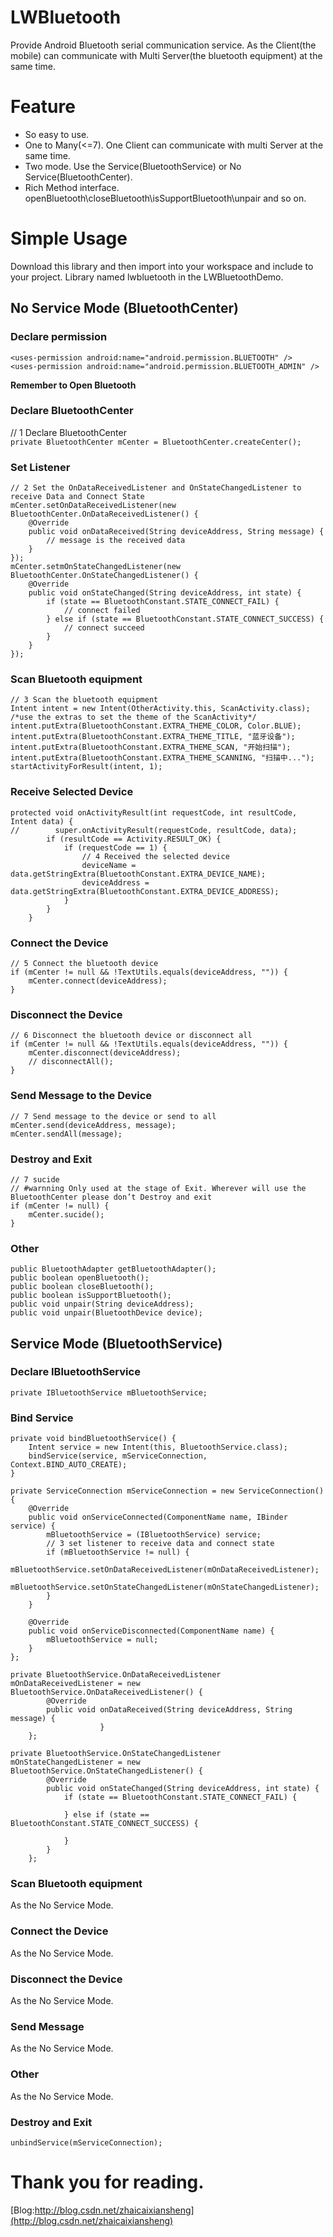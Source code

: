 LWBluetooth
===
Provide Android Bluetooth serial communication service. As the Client(the mobile) can communicate with Multi Server(the bluetooth equipment) at the same time. 

# Feature
* So easy to use. 
* One to Many(<=7). One Client can communicate with multi Server at the same time.
* Two mode. Use the Service(BluetoothService) or No Service(BluetoothCenter).
* Rich Method interface. openBluetooth\closeBluetooth\isSupportBluetooth\unpair and so on.

# Simple Usage
Download this library and then import into your workspace and include to your project. Library named lwbluetooth in the LWBluetoothDemo.

## No Service Mode (BluetoothCenter)

### Declare permission
```
<uses-permission android:name="android.permission.BLUETOOTH" />
<uses-permission android:name="android.permission.BLUETOOTH_ADMIN" />
```

**Remember to Open Bluetooth**

### Declare BluetoothCenter
// 1 Declare BluetoothCenter  
`private BluetoothCenter mCenter = BluetoothCenter.createCenter();`

### Set Listener
```
// 2 Set the OnDataReceivedListener and OnStateChangedListener to receive Data and Connect State  
mCenter.setOnDataReceivedListener(new BluetoothCenter.OnDataReceivedListener() {  
    @Override  
    public void onDataReceived(String deviceAddress, String message) {  
        // message is the received data  
    }  
});  
mCenter.setmOnStateChangedListener(new BluetoothCenter.OnStateChangedListener() {  
    @Override  
    public void onStateChanged(String deviceAddress, int state) {  
        if (state == BluetoothConstant.STATE_CONNECT_FAIL) {  
            // connect failed  
        } else if (state == BluetoothConstant.STATE_CONNECT_SUCCESS) {  
            // connect succeed  
        }  
    }  
});  
```

### Scan Bluetooth equipment
```
// 3 Scan the bluetooth equipment
Intent intent = new Intent(OtherActivity.this, ScanActivity.class);
/*use the extras to set the theme of the ScanActivity*/
intent.putExtra(BluetoothConstant.EXTRA_THEME_COLOR, Color.BLUE);
intent.putExtra(BluetoothConstant.EXTRA_THEME_TITLE, "蓝牙设备");
intent.putExtra(BluetoothConstant.EXTRA_THEME_SCAN, "开始扫描");
intent.putExtra(BluetoothConstant.EXTRA_THEME_SCANNING, "扫描中...");
startActivityForResult(intent, 1);
```

### Receive Selected Device
```
protected void onActivityResult(int requestCode, int resultCode, Intent data) {
//        super.onActivityResult(requestCode, resultCode, data);
        if (resultCode == Activity.RESULT_OK) {
            if (requestCode == 1) {
                // 4 Received the selected device
                deviceName = data.getStringExtra(BluetoothConstant.EXTRA_DEVICE_NAME);
                deviceAddress = data.getStringExtra(BluetoothConstant.EXTRA_DEVICE_ADDRESS); 
            }
        }
    }
```

### Connect the Device
```
// 5 Connect the bluetooth device  
if (mCenter != null && !TextUtils.equals(deviceAddress, "")) {
    mCenter.connect(deviceAddress);
}
```

### Disconnect the Device
```
// 6 Disconnect the bluetooth device or disconnect all
if (mCenter != null && !TextUtils.equals(deviceAddress, "")) {
    mCenter.disconnect(deviceAddress);
    // disconnectAll();
}
```

### Send Message to the Device
```
// 7 Send message to the device or send to all
mCenter.send(deviceAddress, message);
mCenter.sendAll(message);
```

### Destroy and Exit
```
// 7 sucide
// #warnning Only used at the stage of Exit. Wherever will use the BluetoothCenter please don’t Destroy and exit
if (mCenter != null) {
    mCenter.sucide();
}
```

### Other
```
public BluetoothAdapter getBluetoothAdapter();
public boolean openBluetooth();
public boolean closeBluetooth();
public boolean isSupportBluetooth();
public void unpair(String deviceAddress);
public void unpair(BluetoothDevice device);
```

## Service Mode (BluetoothService)

### Declare IBluetoothService
`private IBluetoothService mBluetoothService;`  

### Bind Service
```
private void bindBluetoothService() {
    Intent service = new Intent(this, BluetoothService.class);
    bindService(service, mServiceConnection, Context.BIND_AUTO_CREATE);
}

private ServiceConnection mServiceConnection = new ServiceConnection() {
    @Override
    public void onServiceConnected(ComponentName name, IBinder service) {
        mBluetoothService = (IBluetoothService) service;
        // 3 set listener to receive data and connect state
        if (mBluetoothService != null) {
            mBluetoothService.setOnDataReceivedListener(mOnDataReceivedListener);
            mBluetoothService.setOnStateChangedListener(mOnStateChangedListener);
        }
    }

    @Override  
    public void onServiceDisconnected(ComponentName name) {  
        mBluetoothService = null;  
    }  
};

private BluetoothService.OnDataReceivedListener mOnDataReceivedListener = new   BluetoothService.OnDataReceivedListener() {
        @Override
        public void onDataReceived(String deviceAddress, String message) {
                    }
    };
  
private BluetoothService.OnStateChangedListener mOnStateChangedListener = new  BluetoothService.OnStateChangedListener() {
        @Override
        public void onStateChanged(String deviceAddress, int state) {
            if (state == BluetoothConstant.STATE_CONNECT_FAIL) {
                
            } else if (state == BluetoothConstant.STATE_CONNECT_SUCCESS) {
                
            }
        }
    };
```

### Scan Bluetooth equipment
As the No Service Mode.

### Connect the Device
As the No Service Mode.

### Disconnect the Device
As the No Service Mode.

### Send Message
As the No Service Mode.

### Other
As the No Service Mode.

### Destroy and Exit
`unbindService(mServiceConnection);`

# Thank you for reading.
[Blog:http://blog.csdn.net/zhaicaixiansheng](http://blog.csdn.net/zhaicaixiansheng)
